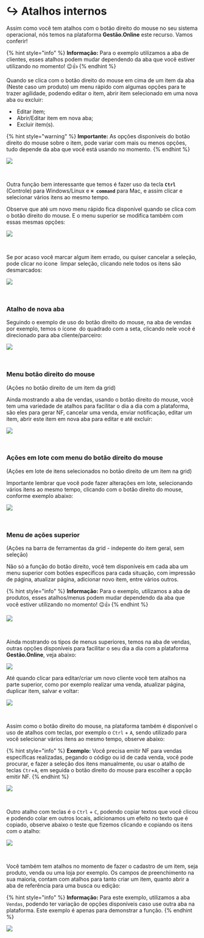 # ↪️ Atalhos internos

Assim como você tem atalhos com o botão direito do mouse no seu sistema operacional, nós temos na plataforma **Gestão.Online** este recurso. Vamos conferir!

{% hint style="info" %}
**Informação:** Para o exemplo utilizamos a aba de clientes, esses atalhos podem mudar dependendo da aba que você estiver utilizando no momento! 😉👍
{% endhint %}

Quando se clica com o botão direito do mouse em cima de um item da aba (Neste caso um produto) um menu rápido com algumas opções para te trazer agilidade, podendo editar o item, abrir item selecionado em uma nova aba ou excluir:

- <img src="/erp-v2/assets/modulos/icon_editar_item_mouse.png" alt="" data-size="line"> Editar item;
- <img src="/erp-v2/assets/modulos/icon_abrir_editar_item_nova_aba_mouse.png" alt="" data-size="line"> Abrir/Editar item em nova aba;
- <img src="/erp-v2/assets/modulos/icon_excluir_item_mouse.png" alt="" data-size="line"> Excluir item(s).

{% hint style="warning" %}
**Importante:** As opções disponíveis do botão direito do mouse sobre o item, pode variar com mais ou menos opções, tudo depende da aba que você está usando no momento.
{% endhint %}

![](/erp-v2/assets/atalho_interno_btn_direito.gif)

<br>



Outra função bem interessante que temos é fazer uso da tecla **`Ctrl`** (Controle) para Windows/Linux e **`⌘ command`** para Mac, e assim clicar e selecionar vários itens ao mesmo tempo.

Observe que até um novo menu rápido fica disponível quando se clica com o botão direito do mouse. E o menu superior se modifica também com essas mesmas opções:

![](/erp-v2/assets/atalho_btn_ctrl.gif)

<br>

Se por acaso você marcar algum item errado, ou quiser cancelar a seleção, pode clicar no ícone <img src="/erp-v2/assets/modulos/icon_limpar_selecao.png" alt="" data-size="line"> limpar seleção, clicando nele todos os itens são desmarcados:

![](/erp-v2/assets/atalho_btn_ctrl_limpar.gif)

<br>

### Atalho de nova aba

Seguindo o exemplo de uso do botão direito do mouse, na aba de vendas por exemplo, temos o ícone <img src="/erp-v2/assets/modulos/icon_abrir_editar_item_nova_aba_mouse.png" alt="" data-size="line"> do quadrado com a seta, clicando nele você é direcionado para aba cliente/parceiro:

![](/erp-v2/assets/atalho_icone_vendas.gif)

<br>

### Menu botão direito do mouse 

(Ações no botāo direito de um item da grid)
<!-- right-click (Ações no botāo direito de um item da grid) -->

Ainda mostrando a aba de vendas, usando o botão direito do mouse, você tem uma variedade de atalhos para facilitar o dia a dia com a plataforma, são eles para gerar NF, cancelar uma venda, enviar notificação, editar um item, abrir este item em nova aba para editar e até excluir:

![](/erp-v2/assets/atalho_btn_mouse_vendas.gif)

<br>

### Ações em lote com menu do botão direito do mouse 

(Ações em lote de itens selecionados no botāo direito de um item na grid) 
<!-- multi-right-click (Ações em lote de itens selecionados no botāo direito de um item na grid)
 -->

Importante lembrar que você pode fazer alterações em lote, selecionando vários itens ao mesmo tempo, clicando com o botão direito do mouse, conforme exemplo abaixo:

![](/erp-v2/assets/atalho_btn_mouse_lotes.gif)

<br>

### Menu de ações superior 

(Ações na barra de ferramentas da grid - indepente do item geral, sem seleçāo)

<!-- list-toolbar (Ações na barra de ferramentas da grid - indepente do item geral, sem seleçāo) -->

Não só a função do botão direito, você tem disponíveis em cada aba um menu superior com botões específicos para cada situação, com impressão de página, atualizar página, adicionar novo item, entre vários outros.

{% hint style="info" %}
**Informação:** Para o exemplo, utilizamos a aba de produtos, esses atalhos/menus podem mudar dependendo da aba que você estiver utilizando no momento! 😉👍
{% endhint %}

![](/erp-v2/assets/atalho_menus_superiores.gif)

<br>

Ainda mostrando os tipos de menus superiores, temos na aba de vendas, outras opções disponíveis para facilitar o seu dia a dia com a plataforma **Gestão.Online**, veja abaixo:

![](/erp-v2/assets/atalho_menus_superiores2.gif)


Até quando clicar para editar/criar um novo cliente você tem atalhos na parte superior, como por exemplo realizar uma venda, atualizar página, duplicar item, salvar e voltar:

![](/erp-v2/assets/atalho_interno_botoes_cliente.png)

<br>

Assim como o botão direito do mouse, na plataforma também é disponível o uso de atalhos com teclas, por exemplo o `Ctrl` + `A`, sendo utilizado para você selecionar vários itens ao mesmo tempo, observe abaixo:

{% hint style="info" %}
**Exemplo:** Você precisa emitir NF para vendas específicas realizadas, pegando o código ou id de cada venda, você pode procurar, e fazer a seleção dos itens manualmente, ou usar o atalho de teclas `Ctr`+`A`, em seguida o botão direito do mouse para escolher a opção emitir NF. 
{% endhint %}

![](/erp-v2/assets/atalho_ctrl_a.gif)

<br>

Outro atalho com teclas é o `Ctrl` + `C`, podendo copiar textos que você clicou e podendo colar em outros locais, adicionamos um efeito no texto que é copiado, observe abaixo o teste que fizemos clicando e copiando os itens com o atalho:

![](/erp-v2/assets/atalho_ctrl_c.gif)

<br>

Você também tem atalhos no momento de fazer o cadastro de um item, seja produto, venda ou uma loja por exemplo. Os campos de preenchimento na sua maioria, contam com atalhos para tanto criar um item, quanto abrir a aba de referência para uma busca ou edição:

{% hint style="info" %}
**Informação:** Para este exemplo, utilizamos a aba `Vendas`, podendo ter variação de opções disponíveis caso use outra aba na plataforma. Este exemplo é apenas para demonstrar a função.
{% endhint %}

![](/erp-v2/assets/atalho_icone_novo_abrir.gif)
<!-- 
### Exportar movimentações -->

